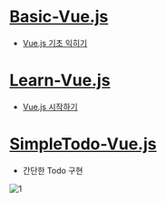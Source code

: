 # [Basic-Vue.js](https://github.com/ymiru0324/learn-Vue.js/tree/main/Basic-Vue.js)
* [Vue.js 기초 익히기](https://youtube.com/playlist?list=PLB7CpjPWqHOtYP7P_0Ls9XNed0NLvmkAh)
# [Learn-Vue.js](https://github.com/ymiru0324/Learn-Vue.js/tree/main/Learn-Vue.js)
* [Vue.js 시작하기](https://www.inflearn.com/course/Age-of-Vuejs)
# [SimpleTodo-Vue.js](https://github.com/ymiru0324/learn-Vue.js/tree/main/SimpleTodo-Vue.js)
* 간단한 Todo 구현   

![1](https://user-images.githubusercontent.com/81818730/147568264-21c3a04f-eabf-4140-b852-874cf0e59a30.PNG)
